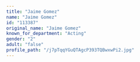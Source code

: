 ```yaml
---
title: "Jaime Gomez"
name: "Jaime Gomez"
id: "113387"
original_name: "Jaime Gomez"
known_for_department: "Acting"
gender: "2"
adult: "false"
profile_path: "/j7pTqqYGuQTAgcP393TQBwxwPi2.jpg"
---
```

